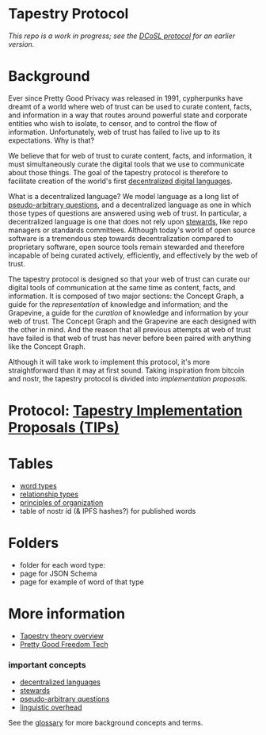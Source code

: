 Tapestry Protocol
=====

*This repo is a work in progress; see the [DCoSL protocol](https://github.com/wds4/DCoSL) for an earlier version.*

# Background

Ever since Pretty Good Privacy was released in 1991, cypherpunks have dreamt of a world where web of trust can be used to curate content, facts, and information in a way that routes around powerful state and corporate entities who wish to isolate, to censor, and to control the flow of information. Unfortunately, web of trust has failed to live up to its expectations. Why is that?

We believe that for web of trust to curate content, facts, and information, it must simultaneously curate the digital tools that we use to communicate about those things. The goal of the tapestry protocol is therefore to facilitate creation of the world's first [decentralized digital languages](https://github.com/wds4/tapestry-protocol/blob/main/glossary/decentralizedLanguage.md).

What is a decentralized language? We model language as a long list of [pseudo-arbitrary questions](https://github.com/wds4/tapestry-protocol/blob/main/glossary/pseudoArbitrary.md), and a decentralized language as one in which those types of questions are answered using web of trust. In particular, a decentralized language is one that does not rely upon [stewards](https://github.com/wds4/tapestry-protocol/blob/main/glossary/steward.md), like repo managers or standards committees. Although today's world of open source software is a tremendous step towards decentralization compared to proprietary software, open source tools remain stewarded and therefore incapable of being curated actively, efficiently, and effectively by the web of trust.

The tapestry protocol is designed so that your web of trust can curate our digital tools of communication at the same time as content, facts, and information. It is composed of two major sections: the Concept Graph, a guide for the *representation* of knowledge and information; and the Grapevine, a guide for the *curation* of knowledge and information by your web of trust. The Concept Graph and the Grapevine are each designed with the other in mind. And the reason that all previous attempts at web of trust have failed is that web of trust has never before been paired with anything like the Concept Graph.

Although it will take work to implement this protocol, it's more straightforward than it may at first sound. Taking inspiration from bitcoin and nostr, the tapestry protocol is divided into *implementation proposals*.

# Protocol: [Tapestry Implementation Proposals (TIPs)](https://github.com/wds4/tapestry-protocol/blob/main/tips/README.md)

# Tables

- [word types](tips/tables/wordTypes.md)
- [relationship types](tips/tables/relationshipTypes.md)
- [principles of organization](tips/tables/principlesOfOrganization.md)
- table of nostr id (& IPFS hashes?) for published words

# Folders
- folder for each word type: 
- page for JSON Schema 
- page for example of word of that type

# More information

- [Tapestry theory overview](https://github.com/wds4/tapestry-protocol/blob/main/tapestry-theory/README.md)
- [Pretty Good Freedom Tech](pgf.tech)
### important concepts
- [decentralized languages](https://github.com/wds4/tapestry-protocol/blob/main/glossary/decentralizedLanguage.md)
- [stewards](https://github.com/wds4/tapestry-protocol/blob/main/glossary/steward.md)
- [pseudo-arbitrary questions](https://github.com/wds4/tapestry-protocol/blob/main/glossary/pseudoArbitrary.md)
- [linguistic overhead](https://github.com/wds4/tapestry-protocol/blob/main/glossary/linguisticOverhead.md)

See the [glossary](https://github.com/wds4/tapestry-protocol/blob/main/glossary) for more background concepts and terms.
